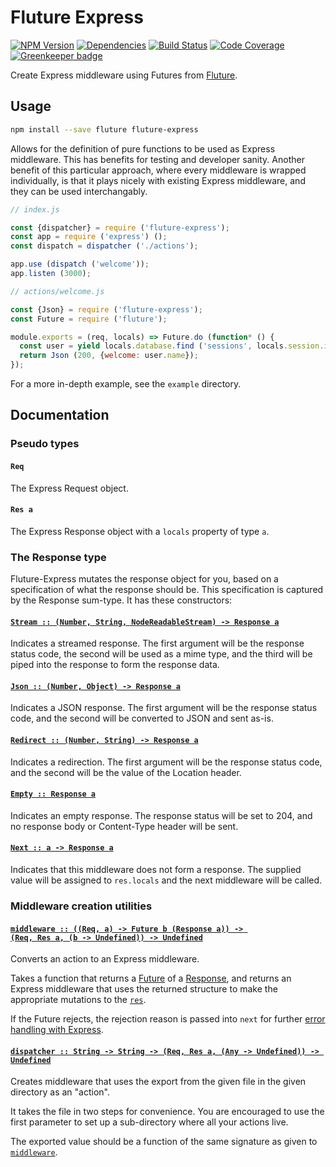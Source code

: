 # Fluture Express

[![NPM Version](https://badge.fury.io/js/fluture-express.svg)](https://www.npmjs.com/package/fluture-express)
[![Dependencies](https://david-dm.org/fluture-js/fluture-express.svg)](https://david-dm.org/fluture-js/fluture-express)
[![Build Status](https://travis-ci.org/fluture-js/fluture-express.svg?branch=master)](https://travis-ci.org/fluture-js/fluture-express)
[![Code Coverage](https://codecov.io/gh/fluture-js/fluture-express/branch/master/graph/badge.svg)](https://codecov.io/gh/fluture-js/fluture-express)
[![Greenkeeper badge](https://badges.greenkeeper.io/fluture-js/fluture-express.svg)](https://greenkeeper.io/)

Create Express middleware using Futures from [Fluture][].

## Usage

```sh
npm install --save fluture fluture-express
```

Allows for the definition of pure functions to be used as Express
middleware. This has benefits for testing and developer sanity.
Another benefit of this particular approach, where every middleware is
wrapped individually, is that it plays nicely with existing Express
middleware, and they can be used interchangably.

```js
// index.js

const {dispatcher} = require ('fluture-express');
const app = require ('express') ();
const dispatch = dispatcher ('./actions');

app.use (dispatch ('welcome'));
app.listen (3000);
```

```js
// actions/welcome.js

const {Json} = require ('fluture-express');
const Future = require ('fluture');

module.exports = (req, locals) => Future.do (function* () {
  const user = yield locals.database.find ('sessions', locals.session.id);
  return Json (200, {welcome: user.name});
});
```

For a more in-depth example, see the `example` directory.

## Documentation

### Pseudo types

#### `Req`

The Express Request object.

#### `Res a`

The Express Response object with a `locals` property of type `a`.

### The Response type

Fluture-Express mutates the response object for you, based on a
specification of what the response should be. This specification is
captured by the Response sum-type. It has these constructors:

#### <a name="Stream" href="https://github.com/fluture-js/fluture-express/blob/v3.1.0/index.js#L72">`Stream :: (Number, String, NodeReadableStream) -⁠> Response a`</a>

Indicates a streamed response. The first argument will be the response
status code, the second will be used as a mime type, and the third will be
piped into the response to form the response data.

#### <a name="Json" href="https://github.com/fluture-js/fluture-express/blob/v3.1.0/index.js#L78">`Json :: (Number, Object) -⁠> Response a`</a>

Indicates a JSON response. The first argument will be the response status
code, and the second will be converted to JSON and sent as-is.

#### <a name="Redirect" href="https://github.com/fluture-js/fluture-express/blob/v3.1.0/index.js#L83">`Redirect :: (Number, String) -⁠> Response a`</a>

Indicates a redirection. The first argument will be the response status
code, and the second will be the value of the Location header.

#### <a name="Empty" href="https://github.com/fluture-js/fluture-express/blob/v3.1.0/index.js#L88">`Empty :: Response a`</a>

Indicates an empty response. The response status will be set to 204, and
no response body or Content-Type header will be sent.

#### <a name="Next" href="https://github.com/fluture-js/fluture-express/blob/v3.1.0/index.js#L93">`Next :: a -⁠> Response a`</a>

Indicates that this middleware does not form a response. The supplied value
will be assigned to `res.locals` and the next middleware will be called.

### Middleware creation utilities

#### <a name="middleware" href="https://github.com/fluture-js/fluture-express/blob/v3.1.0/index.js#L148">`middleware :: ((Req, a) -⁠> Future b (Response a)) -⁠> (Req, Res a, (b -⁠> Undefined)) -⁠> Undefined`</a>

Converts an action to an Express middleware.

Takes a function that returns a [Future][] of a [Response][], and returns
an Express middleware that uses the returned structure to make the
appropriate mutations to the [`res`][].

If the Future rejects, the rejection reason is passed into `next` for
further [error handling with Express][].

#### <a name="dispatcher" href="https://github.com/fluture-js/fluture-express/blob/v3.1.0/index.js#L162">`dispatcher :: String -⁠> String -⁠> (Req, Res a, (Any -⁠> Undefined)) -⁠> Undefined`</a>

Creates middleware that uses the export from the given file in the given
directory as an "action".

It takes the file in two steps for convenience. You are encouraged to use
the first parameter to set up a sub-directory where all your actions live.

The exported value should be a function of the same signature as given to
[`middleware`][].

[Fluture]: https://github.com/fluture-js/Fluture
[Future]: https://github.com/fluture-js/Fluture#future
[Response]: #the-response-type
[`middleware`]: #middleware
[`res`]: #res-a
[error handling with Express]: https://expressjs.com/en/guide/error-handling.html
